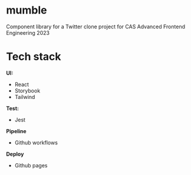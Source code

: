 # mumble

Component library for a Twitter clone project for CAS Advanced Frontend Engineering 2023

# Tech stack

**UI:**

- React
- Storybook
- Tailwind

**Test:**

- Jest

**Pipeline**

- Github workflows

**Deploy**

- Github pages
